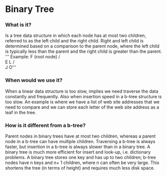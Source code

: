 # Binary Tree

### What is it?
Is a tree data structure in which each node has at most two children, referred to as the ﻿left child and the right child. Right and left child is determined based on a comparison to the parent node, where the left child is typically less than the parent and the right child is greater than the parent.
'''
Example:                              F  (root node)
                                     / \
                                    E   L
                                       / \
                                      J   O'''

### When would we use it?
When a linear data structure is too slow, implies we need traverse the data constantly and frequently. Also when insertion speed in a b-tree structure is too slow. An example is where we have a list of web site addresses that we need to compare and we can store each letter of the web site address as a leaf in the tree.

### How is it different from a b-tree?
Parent nodes in binary trees have at most two children, whereas a parent node in a b-tree can have multiple children. Traversing a b-tree is always faster, but insertion in a b-tree is always slower than in a binary tree. A binary tree is much more efficient for insert and look-up, i.e. dictionary problems. A binary tree stores one key and has up to two children; b-tree nodes have n keys and n+ 1 children, where n can often be very large. This shortens the tree (in terms of height) and requires much less disk space.
